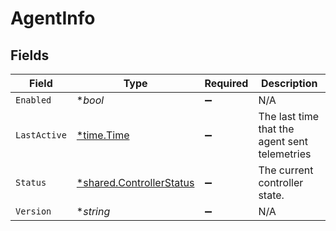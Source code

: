 # AgentInfo


## Fields

| Field                                                               | Type                                                                | Required                                                            | Description                                                         |
| ------------------------------------------------------------------- | ------------------------------------------------------------------- | ------------------------------------------------------------------- | ------------------------------------------------------------------- |
| `Enabled`                                                           | **bool*                                                             | :heavy_minus_sign:                                                  | N/A                                                                 |
| `LastActive`                                                        | [*time.Time](https://pkg.go.dev/time#Time)                          | :heavy_minus_sign:                                                  | The last time that the agent sent telemetries                       |
| `Status`                                                            | [*shared.ControllerStatus](../../models/shared/controllerstatus.md) | :heavy_minus_sign:                                                  | The current controller state.                                       |
| `Version`                                                           | **string*                                                           | :heavy_minus_sign:                                                  | N/A                                                                 |